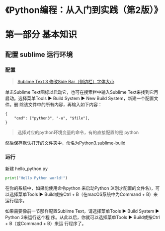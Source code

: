 # 《Python编程：从入门到实践（第2版）》

# 第一部分 基本知识
## 配置 sublime 运行环境
### 配置
> [Sublime Text 3 修改Side Bar（侧边栏）字体大小](https://blog.csdn.net/taolusi/article/details/81074086)

单击Sublime Text图标以启动它，也可在搜索栏中输入Sublime Text来找到它再
启动。选择菜单Tools ▶ Build System ▶ New Build System，新建一个配置文件。删
除该文件中的所有内容，再输入如下内容：
```
{
    "cmd": ["python3", "-u", "$file"],
}
```
> 选择对应的python环境变量的命令，有的直接配置的是 python

然后保存默认打开的文件夹中，命名为Python3.sublime-build

### 运行
新建 hello_python.py
```python
print("Hello Python world!")
```
在你的系统中，如果能使用命令python 来启动Python 3(刚才配置的文件名)，可以选择菜单Tools ▶
Build或按Ctrl + B（在macOS系统中为Command + B）来运行程序。

如果需要像前一节那样配置Sublime Text，请选择菜单Tools ▶ Build System ▶ Python 3来运行这个程
序。从此以后，你就可以选择菜单Tools ▶ Build或按Ctrl + B（或Command + B）来运
行程序了。





